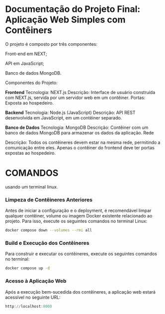 # Documentação do Projeto Final: Aplicação Web Simples com Contêiners

O projeto é composto por três componentes:

Front-end em NEXT;

API em JavaScript;

Banco de dados MongoDB.

Componentes do Projeto:

**Frontend**
Tecnologia: NEXT.js
Descrição: Interface de usuário construída com NEXT.js, servida por um servidor web em um contêiner.
Portas: Exposta ao hospedeiro.

**Backend**
Tecnologia: Node.js (JavaScript)
Descrição: API REST desenvolvida em JavaScript, em um contêiner separado.

**Banco de Dados**
Tecnologia: MongoDB
Descrição: Contêiner com um banco de dados MongoDB para armazenar os dados da aplicação.
Rede

Descrição: Todos os contêineres devem estar na mesma rede, permitindo a comunicação entre eles. Apenas o contêiner do frontend deve ter portas expostas ao hospedeiro.

# COMANDOS

usando um terminal linux.

### Limpeza de Contêineres Anteriores

Antes de iniciar a configuração e o deployment, é recomendável limpar qualquer contêiner, volume ou imagem Docker existente relacionado ao projeto. Para isso, execute os seguintes comandos no terminal Linux:

```bash
docker compose down --volumes --rmi all
```

### Build e Execução dos Contêineres

Para construir e executar os contêineres, execute os seguintes comandos no terminal:

```bash
docker compose up -d
```

### Acesso à Aplicação Web

Após a execução bem-sucedida dos contêineres, a aplicação web estará acessível no seguinte URL:

```powershell
http://localhost:8000
```
